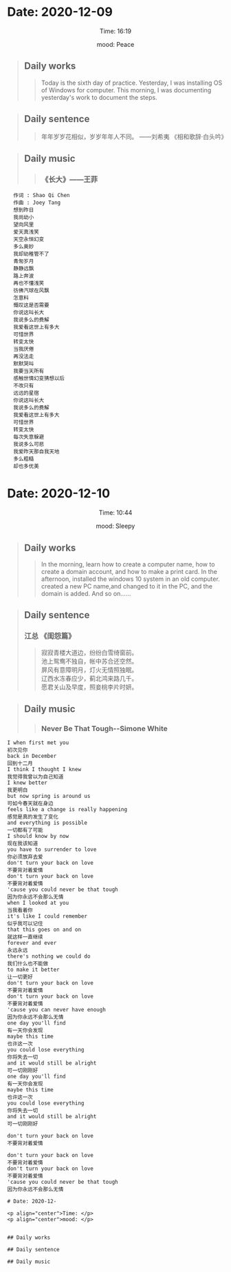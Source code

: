 
# Date: 2020-12-09

<p align="center">Time: 16:19</p>
<p align="center">mood: Peace</p>

>## Daily works
>>Today is the sixth day of practice.
>>Yesterday, I was installing OS of Windows for computer. This morning, I was documenting yesterday's work to document the steps.

>## Daily sentence
>>年年岁岁花相似，岁岁年年人不同。 ——刘希夷 《相和歌辞·白头吟》

>## Daily music
>>### 《长大》——王菲

```
  作词 : Shao Qi Chen
  作曲 : Joey Tang
  想到昨日
  我尚幼小
  望向风里
  爱天真浅笑
  天空永恒幻变
  多么奥妙
  我却幼稚管不了
  青匆岁月
  静静远飘
  路上奔波
  再也不懂浅笑
  彷佛汽球在风飘
  怎意料
  慨叹这是否需要
  你说这叫长大
  我说多么的费解
  我爱看这世上有多大
  可惜世界
  转变太快
  当我厌倦
  再没法走
  默默哭叫
  我要当天所有
  感触世情幻变猜想以后
  不改只有
  远远的星宿
  你说这叫长大
  我说多么的费解
  我爱看这世上有多大
  可惜世界
  转变太快
  每次失意躲避
  我说多么可悲
  我爱昨天那自我天地
  多么粗糙
  却也多优美
```

# Date: 2020-12-10

<p align="center">Time: 10:44</p>
<p align="center">mood: Sleepy</p>


>## Daily works
>>In the morning, learn how to create a computer name, how to create a domain account, and how to make a print card. 
>>In the afternoon, installed the  windows 10 system in an old computer. created a new PC name,and changed to it in the PC, and the domain is added.
>>And so on......

>## Daily sentence
>### 江总 《闺怨篇》
>>寂寂青楼大道边，纷纷白雪绮窗前。  
>>池上鸳鸯不独自，帐中苏合还空然。  
>>屏风有意障明月，灯火无情照独眠。  
>>辽西水冻春应少，蓟北鸿来路几千。  
>>愿君关山及早度，照妾桃李片时妍。  


>## Daily music
>>### Never Be That Tough--Simone White

```
I when first met you
初次见你
back in December
回到十二月
I think I thought I knew
我觉得我曾以为自己知道
I knew better
我更明白
but now spring is around us
可如今春天就在身边
feels like a change is really happening
感觉是真的发生了变化
and everything is possible
一切都有了可能
I should know by now
现在我该知道
you have to surrender to love
你必须放弃去爱
don't turn your back on love
不要背对着爱情
don't turn your back on love
不要背对着爱情
'cause you could never be that tough
因为你永远不会那么无情
when I looked at you
当我看着你
it's like I could remember
似乎我可以记住
that this goes on and on
就这样一直继续
forever and ever
永远永远
there's nothing we could do
我们什么也不能做
to make it better
让一切更好
don't turn your back on love
不要背对着爱情
don't turn your back on love
不要背对着爱情
'cause you can never have enough
因为你永远不会那么无情
one day you'll find
有一天你会发现
maybe this time
也许这一次
you could lose everything
你将失去一切
and it would still be alright
可一切刚刚好
one day you'll find
有一天你会发现
maybe this time
也许这一次
you could lose everything
你将失去一切
and it would still be alright
可一切刚刚好

don't turn your back on love
不要背对着爱情

don't turn your back on love
不要背对着爱情
don't turn your back on love
不要背对着爱情
'cause you could never be that tough
因为你永远不会那么无情
```






```
# Date: 2020-12-

<p align="center">Time: </p>
<p align="center">mood: </p>


## Daily works

## Daily sentence

## Daily music
```




